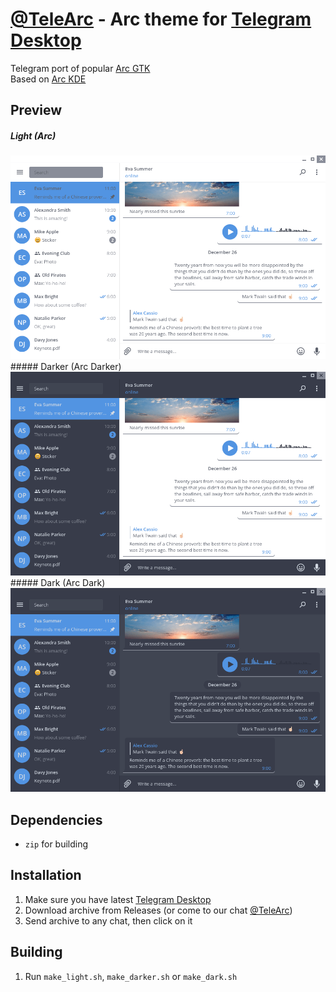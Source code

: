 # [@TeleArc][telegram_channel] - Arc theme for [Telegram Desktop][telegram_desktop]
Telegram port of popular [Arc GTK][arc_gtk]  
Based on [Arc KDE][arc_kde]

## Preview
##### Light (Arc)
<img src="https://raw.githubusercontent.com/MrYadro/TeleArc/master/light_preview.png" alt="Light preview" style="width:903;height:584">
##### Darker (Arc Darker)
<img src="https://raw.githubusercontent.com/MrYadro/TeleArc/master/darker_preview.png" alt="Darker preview" style="width:903;height:584">
##### Dark (Arc Dark)
<img src="https://raw.githubusercontent.com/MrYadro/TeleArc/master/dark_preview.png" alt="Dark preview" style="width:903;height:584">

## Dependencies
- `zip` for building

## Installation
1. Make sure you have latest [Telegram Desktop][telegram_desktop]
2. Download archive from Releases (or come to our chat [@TeleArc][telegram_channel])
3. Send archive to any chat, then click on it

## Building
1. Run `make_light.sh`, `make_darker.sh` or `make_dark.sh`

[telegram_desktop]: https://desktop.telegram.org
[arc_gtk]: https://github.com/horst3180/arc-theme
[arc_kde]: https://github.com/PapirusDevelopmentTeam/arc-kde
[telegram_channel]: https://t.me/TeleArc
